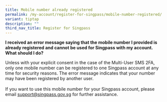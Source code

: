 ```yaml
---
title: Mobile number already registered
permalink: /my-account/register-for-singpass/mobile-number-registered/
variant: tiptap
description: ""
third_nav_title: Register for Singpass
---
```

<p><strong>I received an error message saying that the mobile number I provided is already registered and cannot be used for Singpass with my account. What should I do?</strong>
</p>
<p>Unless with your explicit consent in the case of the Multi-User SMS 2FA,
only one mobile number can be registered to one Singpass account at any
time for security reasons. The error message indicates that your number
may have been registered by another user.
<br>
<br>If you want to use this mobile number for your Singpass account, please
email <a href="mailto:support@singpass.gov.sg" rel="noopener noreferrer nofollow" target="_blank"><u>support@singpass.gov.sg</u></a>&nbsp;for
further assistance.</p>